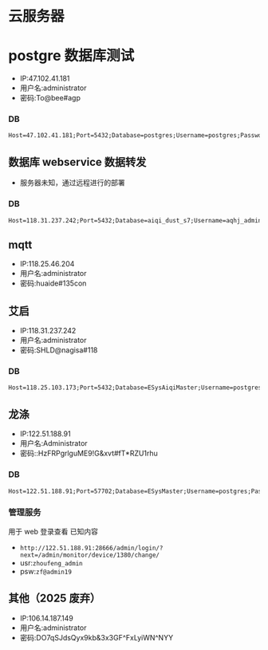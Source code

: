 # 云服务器

# postgre 数据库测试

- IP:47.102.41.181
- 用户名:administrator
- 密码:To@bee#agp

### DB

```
Host=47.102.41.181;Port=5432;Database=postgres;Username=postgres;Password=123456
```

## 数据库 webservice 数据转发

- 服务器未知，通过远程进行的部署

### DB

```
Host=118.31.237.242;Port=5432;Database=aiqi_dust_s7;Username=aqhj_admin;Password=aqhj#dust_s7
```

## mqtt

- IP:118.25.46.204
- 用户名:administrator
- 密码:huaide#135con

## 艾启

- IP:118.31.237.242
- 用户名:administrator
- 密码:SHLD@nagisa#118

### DB

```
Host=118.25.103.173;Port=5432;Database=ESysAiqiMaster;Username=postgres;Password=LD@na#1224!psg

```

## 龙涤

- IP:122.51.188.91
- 用户名:Administrator
- 密码::HzFRPgrlguME9!G&xvt#fT\*RZU1rhu

### DB

```
Host=122.51.188.91;Port=57702;Database=ESysMaster;Username=postgres;Password=mqpxYOcKd36x^&bZ$!XBjRBCMoSE3I
```

### 管理服务

用于 web 登录查看 已知内容

- `http://122.51.188.91:28666/admin/login/?next=/admin/monitor/device/1380/change/`
- usr:`zhoufeng_admin`
- psw:`zf@admin19`

## 其他（2025 废弃）

- IP:106.14.187.149
- 用户名:administrator
- 密码:DO7qSJdsQyx9kb&3x3GF^FxLyiWN^NYY
